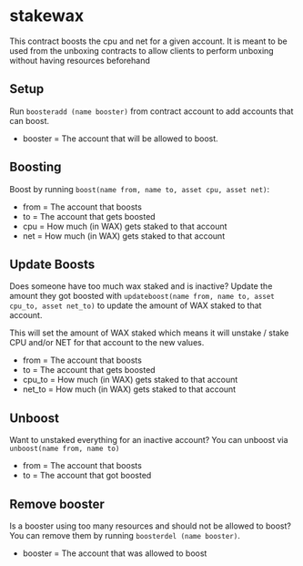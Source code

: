 # stakewax

This contract boosts the cpu and net for a given account. It is meant to be used from the unboxing contracts to allow clients to perform unboxing without having resources beforehand



## Setup
Run `boosteradd (name booster)` from contract account to add accounts that can boost. 

- booster = The account that will be allowed to boost.

## Boosting
Boost by running `boost(name from, name to, asset cpu, asset net)`:

- from = The account that boosts
- to = The account that gets boosted
- cpu = How much (in WAX) gets staked to that account
- net = How much (in WAX) gets staked to that account

## Update Boosts
Does someone have too much wax staked and is inactive? Update the amount they got boosted with `updateboost(name from, name to, asset cpu_to, asset net_to)` to update the amount of WAX staked to that account.

This will set the amount of WAX staked which means it will unstake / stake CPU and/or NET for that account to the new values.

- from = The account that boosts
- to = The account that gets boosted
- cpu_to = How much (in WAX) gets staked to that account
- net_to = How much (in WAX) gets staked to that account


## Unboost
Want to unstaked everything for an inactive account? You can unboost via `unboost(name from, name to)`

- from = The account that boosts
- to = The account that got boosted

## Remove booster
Is a booster using too many resources and should not be allowed to boost? You can remove them by running `boosterdel (name booster)`.

- booster = The account that was allowed to boost